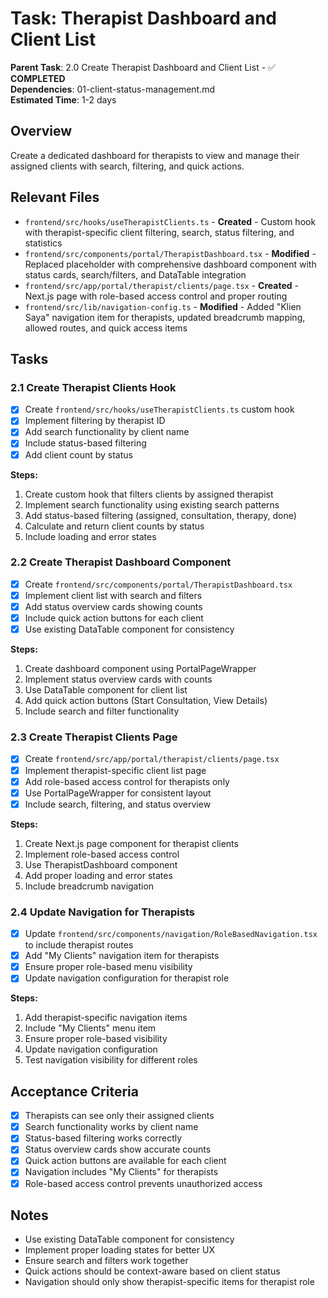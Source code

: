 # Task: Therapist Dashboard and Client List

**Parent Task**: 2.0 Create Therapist Dashboard and Client List - ✅ **COMPLETED**  
**Dependencies**: 01-client-status-management.md  
**Estimated Time**: 1-2 days

## Overview
Create a dedicated dashboard for therapists to view and manage their assigned clients with search, filtering, and quick actions.

## Relevant Files
- `frontend/src/hooks/useTherapistClients.ts` - **Created** - Custom hook with therapist-specific client filtering, search, status filtering, and statistics
- `frontend/src/components/portal/TherapistDashboard.tsx` - **Modified** - Replaced placeholder with comprehensive dashboard component with status cards, search/filters, and DataTable integration
- `frontend/src/app/portal/therapist/clients/page.tsx` - **Created** - Next.js page with role-based access control and proper routing
- `frontend/src/lib/navigation-config.ts` - **Modified** - Added "Klien Saya" navigation item for therapists, updated breadcrumb mapping, allowed routes, and quick access items

## Tasks

### 2.1 Create Therapist Clients Hook
- [x] Create `frontend/src/hooks/useTherapistClients.ts` custom hook
- [x] Implement filtering by therapist ID
- [x] Add search functionality by client name
- [x] Include status-based filtering
- [x] Add client count by status

**Steps:**
1. Create custom hook that filters clients by assigned therapist
2. Implement search functionality using existing search patterns
3. Add status-based filtering (assigned, consultation, therapy, done)
4. Calculate and return client counts by status
5. Include loading and error states

### 2.2 Create Therapist Dashboard Component
- [x] Create `frontend/src/components/portal/TherapistDashboard.tsx`
- [x] Implement client list with search and filters
- [x] Add status overview cards showing counts
- [x] Include quick action buttons for each client
- [x] Use existing DataTable component for consistency

**Steps:**
1. Create dashboard component using PortalPageWrapper
2. Implement status overview cards with counts
3. Use DataTable component for client list
4. Add quick action buttons (Start Consultation, View Details)
5. Include search and filter functionality

### 2.3 Create Therapist Clients Page
- [x] Create `frontend/src/app/portal/therapist/clients/page.tsx`
- [x] Implement therapist-specific client list page
- [x] Add role-based access control for therapists only
- [x] Use PortalPageWrapper for consistent layout
- [x] Include search, filtering, and status overview

**Steps:**
1. Create Next.js page component for therapist clients
2. Implement role-based access control
3. Use TherapistDashboard component
4. Add proper loading and error states
5. Include breadcrumb navigation

### 2.4 Update Navigation for Therapists
- [x] Update `frontend/src/components/navigation/RoleBasedNavigation.tsx` to include therapist routes
- [x] Add "My Clients" navigation item for therapists
- [x] Ensure proper role-based menu visibility
- [x] Update navigation configuration for therapist role

**Steps:**
1. Add therapist-specific navigation items
2. Include "My Clients" menu item
3. Ensure proper role-based visibility
4. Update navigation configuration
5. Test navigation visibility for different roles

## Acceptance Criteria
- [x] Therapists can see only their assigned clients
- [x] Search functionality works by client name
- [x] Status-based filtering works correctly
- [x] Status overview cards show accurate counts
- [x] Quick action buttons are available for each client
- [x] Navigation includes "My Clients" for therapists
- [x] Role-based access control prevents unauthorized access

## Notes
- Use existing DataTable component for consistency
- Implement proper loading states for better UX
- Ensure search and filters work together
- Quick actions should be context-aware based on client status
- Navigation should only show therapist-specific items for therapist role
